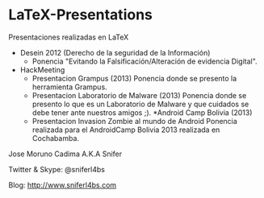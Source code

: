 LaTeX-Presentations
===================

Presentaciones realizadas en LaTeX

* Desein 2012 (Derecho de la seguridad de la Información)
  - Ponencia "Evitando la Falsificación/Alteración de evidencia Digital". 
* HackMeeting
  - Presentacion Grampus (2013)
      Ponencia donde se presento la herramienta Grampus.
  - Presentacion Laboratorio de Malware (2013)
      Ponencia donde se presento lo que es un Laboratorio de Malware y que cuidados se debe tener ante nuestros amigos ;).
*Android Camp Bolivia (2013)      
  - Presentacion Invasion Zombie al mundo de Android
      Ponencia realizada para el AndroidCamp Bolivia 2013 realizada en Cochabamba.    
      
Jose Moruno Cadima A.K.A Snifer

Twitter & Skype: @sniferl4bs

Blog: http://www.sniferl4bs.com
